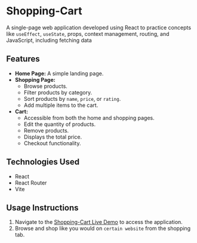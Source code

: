 # Shopping-Cart

A single-page web application developed using React to practice concepts like `useEffect`, `useState`, props, context management, routing, and JavaScript, including fetching data


## Features
- **Home Page:** A simple landing page.
- **Shopping Page:**
  - Browse products.
  - Filter products by category.
  - Sort products by ``name``, ``price``, or ``rating``.
  - Add multiple items to the cart.
- **Cart:**
  - Accessible from both the home and shopping pages.
  - Edit the quantity of products.
  - Remove products.
  - Displays the total price.
  - Checkout functionality.

## Technologies Used
- React
- React Router
- Vite

## Usage Instructions
1. Navigate to the [Shopping-Cart Live Demo](https://shopping-cart-iota-beryl.vercel.app) to access the application.
2. Browse and shop like you would on ``certain website`` from the shopping tab.
